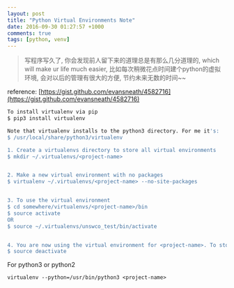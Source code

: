 ```yaml
---
layout: post
title: "Python Virtual Environments Note"
date: 2016-09-30 01:27:57 +1000
comments: true
tags: [python, venv]
---
```



> 写程序写久了, 你会发现前人留下来的道理总是有那么几分道理的, which will make ur life much easier, 比如每次稍微花点时间建个python的虚拟环境, 会对以后的管理有很大的方便, 节约未来无数的时间~~    

<!--more-->
   

reference: [https://gist.github.com/evansneath/4582716](https://gist.github.com/evansneath/4582716)

```sh
To install virtualenv via pip
$ pip3 install virtualenv

Note that virtualenv installs to the python3 directory. For me it's:
$ /usr/local/share/python3/virtualenv

1. Create a virtualenvs directory to store all virtual environments
$ mkdir ~/.virtualenvs/<project-name>


2. Make a new virtual environment with no packages
$ virtualenv ~/.virtualenvs/<project-name> --no-site-packages


3. To use the virtual environment
$ cd somewhere/virtualenvs/<project-name>/bin
$ source activate
OR
$ source ~/.virtualenvs/unswco_test/bin/activate


4. You are now using the virtual environment for <project-name>. To stop:
$ source deactivate
```

For python3 or python2   
```
virtualenv --python=/usr/bin/python3 <project-name>
```
